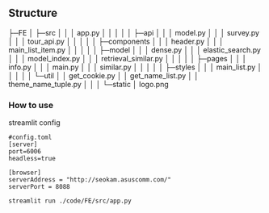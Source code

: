 ## Structure
├─FE
│  ├─src
│  │  │  app.py
│  │  │
│  │  ├─api
│  │  │      model.py
│  │  │      survey.py
│  │  │      tour_api.py
│  │  │
│  │  ├─components
│  │  │      header.py
│  │  │      main_list_item.py
│  │  │
│  │  ├─model
│  │  │      dense.py
│  │  │      elastic_search.py
│  │  │      model_index.py
│  │  │      retrieval_similar.py
│  │  │
│  │  ├─pages
│  │  │      info.py
│  │  │      main.py
│  │  │      similar.py
│  │  │
│  │  ├─styles
│  │  │      main_list.py
│  │  │
│  │  └─util
│  │          get_cookie.py
│  │          get_name_list.py
│  │          theme_name_tuple.py
│  │
│  └─static
│          logo.png


### How to use
streamlit config
```
#config.toml
[server]
port=6006
headless=true

[browser]
serverAddress = "http://seokam.asuscomm.com/"
serverPort = 8088
```


```
streamlit run ./code/FE/src/app.py 
```